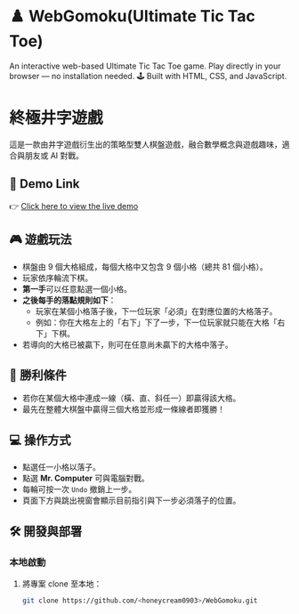 # ♟️ WebGomoku(Ultimate Tic Tac Toe)
An interactive web-based Ultimate Tic Tac Toe game. 
Play directly in your browser — no installation needed. 
🕹️ Built with HTML, CSS, and JavaScript.

# 終極井字遊戲

這是一款由井字遊戲衍生出的策略型雙人棋盤遊戲，融合數學概念與遊戲趣味，適合與朋友或 AI 對戰。

## 🔗 Demo Link

👉 [Click here to view the live demo](https://your-username.github.io/your-repo-name/)


## 🎮 遊戲玩法

- 棋盤由 9 個大格組成，每個大格中又包含 9 個小格（總共 81 個小格）。
- 玩家依序輪流下棋。
- **第一手**可以任意點選一個小格。
- **之後每手的落點規則如下**：
  - 玩家在某個小格落子後，下一位玩家「必須」在對應位置的大格落子。
  - 例如：你在大格左上的「右下」下了一步，下一位玩家就只能在大格「右下」下棋。
- 若導向的大格已被贏下，則可在任意尚未贏下的大格中落子。

## 🧠 勝利條件

- 若你在某個大格中連成一線（橫、直、斜任一）即贏得該大格。
- 最先在整體大棋盤中贏得三個大格並形成一條線者即獲勝！

## 💻 操作方式

- 點選任一小格以落子。
- 點選 **Mr. Computer** 可與電腦對戰。
- 每輪可按一次 `Undo` 撤銷上一步。
- 頁面下方與跳出視窗會顯示目前指引與下一步必須落子的位置。

## 🛠️ 開發與部署

### 本地啟動

1. 將專案 clone 至本地：
   ```bash
   git clone https://github.com/<honeycream0903>/WebGomoku.git

